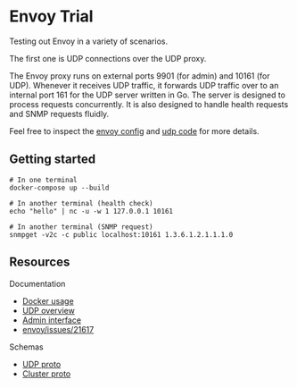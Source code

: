 # Envoy Trial

Testing out Envoy in a variety of scenarios.

The first one is UDP connections over the UDP proxy.

The Envoy proxy runs on external ports 9901 (for admin) and 10161 (for UDP). Whenever
it receives UDP traffic, it forwards UDP traffic over to an internal port 161 for the
UDP server written in Go. The server is designed to process requests concurrently.
It is also designed to handle health requests and SNMP requests fluidly.

Feel free to inspect the [envoy config](./envoy.yaml) and [udp code](./main.go) for more details.

## Getting started

```shell
# In one terminal
docker-compose up --build

# In another terminal (health check)
echo "hello" | nc -u -w 1 127.0.0.1 10161

# In another terminal (SNMP request)
snmpget -v2c -c public localhost:10161 1.3.6.1.2.1.1.1.0
```

## Resources

Documentation

- [Docker usage](https://www.envoyproxy.io/docs/envoy/latest/start/docker)
- [UDP overview](https://www.envoyproxy.io/docs/envoy/latest/configuration/listeners/udp_filters/udp_proxy)
- [Admin interface](https://www.envoyproxy.io/docs/envoy/latest/start/quick-start/admin)
- [envoy/issues/21617](https://github.com/envoyproxy/envoy/issues/21617)

Schemas

- [UDP proto](https://www.envoyproxy.io/docs/envoy/latest/api-v3/extensions/filters/udp/udp_proxy/v3/udp_proxy.proto)
- [Cluster proto](https://www.envoyproxy.io/docs/envoy/latest/api-v3/config/cluster/v3/cluster.proto)
